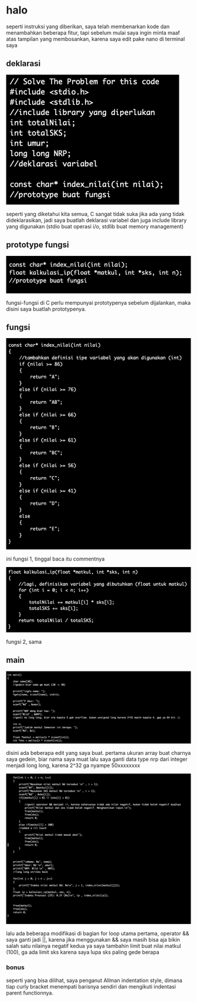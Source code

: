 # halo
seperti instruksi yang diberikan, saya telah membenarkan kode dan menambahkan beberapa fitur, tapi sebelum mulai saya ingin minta maaf atas tampilan yang membosankan, karena saya edit pake nano di terminal saya

## deklarasi
![declarations](img/declarations.png)

seperti yang diketahui kita semua, C sangat tidak suka jika ada yang tidak dideklarasikan, jadi saya buatlah deklarasi variabel dan juga include library yang digunakan (stdio buat operasi i/o, stdlib buat memory management)

## prototype fungsi
![function prototype](img/prototype.png)

fungsi-fungsi di C perlu mempunyai prototypenya sebelum dijalankan, maka disini saya buatlah prototypenya.

## fungsi
![index function](img/func1.png)

ini fungsi 1, tinggal baca itu commentnya

![other function](img/func2.png)

fungsi 2, sama

## main
![int main, first image](img/main.png)

disini ada beberapa edit yang saya buat.
pertama ukuran array buat charnya saya gedein, biar nama saya muat
lalu saya ganti data type nrp dari integer menjadi long long, karena 2^32 ga nyampe 50xxxxxxxx

![int main, second image](img/main1.png)

lalu ada beberapa modifikasi di bagian for loop utama
pertama, operator && saya ganti jadi ||, karena jika menggunakan && saya masih bisa aja bikin salah satu nilainya negatif
kedua ya saya tambahin limit buat nilai matkul (100), ga ada limit sks karena saya lupa sks paling gede berapa

### bonus 
seperti yang bisa dilihat, saya penganut Allman indentation style, dimana tiap curly bracket menempati barisnya sendiri dan mengikuti indentasi parent functionnya.
